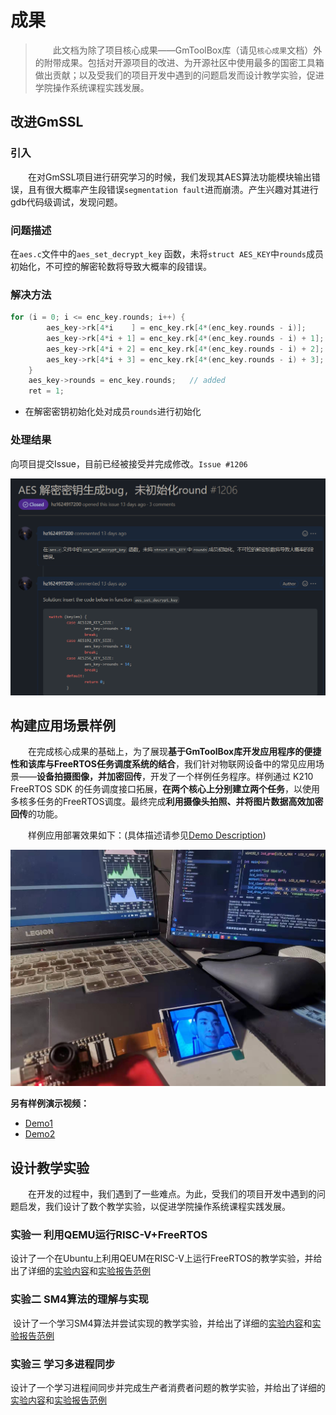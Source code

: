 # 成果

> &emsp;&emsp;此文档为除了项目核心成果——GmToolBox库（请见`核心成果`文档）外的附带成果。包括对开源项目的改进、为开源社区中使用最多的国密工具箱做出贡献；以及受我们的项目开发中遇到的问题启发而设计教学实验，促进学院操作系统课程实践发展。

## 改进GmSSL

### 引入

&emsp;&emsp;在对GmSSL项目进行研究学习的时候，我们发现其AES算法功能模块输出错误，且有很大概率产生段错误`segmentation fault`进而崩溃。产生兴趣对其进行gdb代码级调试，发现问题。

### 问题描述

在`aes.c`文件中的`aes_set_decrypt_key` 函数，未将`struct AES_KEY`中`rounds`成员初始化，不可控的解密轮数将导致大概率的段错误。

### 解决方法

```c
for (i = 0; i <= enc_key.rounds; i++) {
		aes_key->rk[4*i    ] = enc_key.rk[4*(enc_key.rounds - i)];
		aes_key->rk[4*i + 1] = enc_key.rk[4*(enc_key.rounds - i) + 1];
		aes_key->rk[4*i + 2] = enc_key.rk[4*(enc_key.rounds - i) + 2];
		aes_key->rk[4*i + 3] = enc_key.rk[4*(enc_key.rounds - i) + 3];
	}
	aes_key->rounds = enc_key.rounds;	// added
	ret = 1;
```

* 在解密密钥初始化处对成员`rounds`进行初始化

### 处理结果

向项目提交Issue，目前已经被接受并完成修改。`Issue #1206`

![Issue1](./doc/pic/Issue1.png)



## 构建应用场景样例

&emsp;&emsp;在完成核心成果的基础上，为了展现**基于GmToolBox库开发应用程序的便捷性和该库与FreeRTOS任务调度系统的结合**，我们针对物联网设备中的常见应用场景——**设备拍摄图像，并加密回传**，开发了一个样例任务程序。样例通过 K210 FreeRTOS SDK 的任务调度接口拓展，**在两个核心上分别建立两个任务**，以使用多核多任务的FreeRTOS调度。最终完成**利用摄像头拍照、并将图片数据高效加密回传**的功能。

&emsp;&emsp;样例应用部署效果如下：(具体描述请参见[Demo Description](./src/Readme.md))

![Demo](./doc/pic/Demo1.jpg)

**另有样例演示视频：**

* [Demo1](./Demo1.mp4)
* [Demo2](./Demo2.mp4)



## 设计教学实验

&emsp;&emsp;在开发的过程中，我们遇到了一些难点。为此，受我们的项目开发中遇到的问题启发，我们设计了数个教学实验，以促进学院操作系统课程实践发展。

### 实验一 利用QEMU运行RISC-V+FreeRTOS

​	设计了一个在Ubuntu上利用QEUM在RISC-V上运行FreeRTOS的教学实验，并给出了详细的[实验内容](./doc/experiment/实验一要求.md)和[实验报告范例](./doc/experiment/实验一报告范例.md)

### 实验二 SM4算法的理解与实现

​	设计了一个学习SM4算法并尝试实现的教学实验，并给出了详细的[实验内容](./doc/experiment/实验二要求.md)和[实验报告范例](./doc/experiment/实验二报告范例.md)

### 实验三 学习多进程同步

​	设计了一个学习进程间同步并完成生产者消费者问题的教学实验，并给出了详细的[实验内容](./doc/experiment/实验三要求.md)和[实验报告范例](./doc/experiment/实验三报告范例.md)

